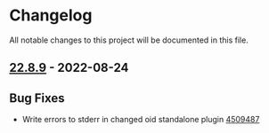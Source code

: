 # Changelog

All notable changes to this project will be documented in this file.

## [22.8.9] - 2022-08-24

## Bug Fixes
* Write errors to stderr in changed oid standalone plugin [4509487](https://github.com/greenbone/troubadix/commit/4509487)

[22.8.9]: https://github.com/greenbone/troubadix/compare/v22.8.8...22.8.9